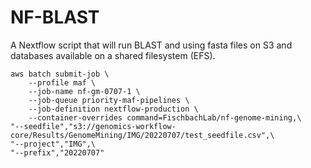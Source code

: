 # NF-BLAST

A Nextflow script that will run BLAST and using fasta files on S3 and databases available on a shared filesystem (EFS).

```{bash}
aws batch submit-job \
    --profile maf \
    --job-name nf-gm-0707-1 \
    --job-queue priority-maf-pipelines \
    --job-definition nextflow-production \
    --container-overrides command=FischbachLab/nf-genome-mining,\
"--seedfile","s3://genomics-workflow-core/Results/GenomeMining/IMG/20220707/test_seedfile.csv",\
"--project","IMG",\
"--prefix","20220707"
```
